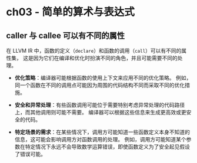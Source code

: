 # ch03 - 简单的算术与表达式

## caller 与 callee 可以有不同的属性

在 LLVM IR 中，函数的定义（`declare`）和函数的调用（`call`）可以有不同的属性集，
这是因为它们在编译和优化时扮演不同的角色，并且可能需要不同的处理。

- **优化策略**：编译器可能根据函数的使用上下文来应用不同的优化策略。
  例如，同一个函数在不同的调用点可能因为周围的代码结构不同而采取不同的优化措施。

- **安全和异常处理**：有些函数调用可能位于需要特别考虑异常处理的代码路径上，而其他调用则可能不需要。
  编译器可以根据这些信息来生成更高效或更安全的代码。

- **特定场景的需求**：在某些情况下，调用方可能知道一些函数定义本身不知道的信息，这可能会影响调用方对函数调用的处理。
  例如，调用方可能知道某个参数在特定情况下永远不会导致数学运算错误，即使函数定义为了安全起见假设了错误可能。
